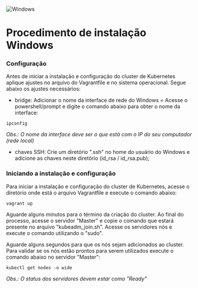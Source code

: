 ![Windows](https://upload.wikimedia.org/wikipedia/pt/e/e0/Windows_logo.png)
# Procedimento de instalação Windows
### Configuração

Antes de iniciar a instalação e configuração do cluster de Kubernetes aplique ajustes no arquivo do Vagrantfile e no sistema operacional. Segue abaixo os ajustes necessários:

- bridge: Adicionar o nome da interface de rede do Windows = Acesse o powershell/prompt e digite o comando abaixo para obter o nome da interface:

```
ipconfig
```
*Obs.: O nome da interface deve ser o que está com o IP do seu computador (rede local)*


- chaves SSH: Crie um diretório ".ssh" no home do usuário do Windows e adicione as chaves neste diretório (id_rsa / id_rsa.pub);


### Iniciando a instalação e configuração
Para iniciar a instalação e configuração do cluster de Kubernetes, acesse o diretório onde está o arquivo Vagrantfile e execute o comando abaixo:

```
vagrant up
```

Aguarde alguns minutos para o término da criação do cluster. Ao final do processo, acesse o servidor "Master" e copie o comando que estará presente no arquivo "kubeadm_join.sh". Acesse os servidores nós e execute o comando utilizando o "sudo".

Aguarde alguns segundos para que os nós sejam adicionados ao cluster. Para validar se os nós estão prontos para serem utilizados execute o comando abaixo no servidor "Master":

```
kubectl get nodes -o wide
```

*Obs.: O status dos servidores devem estar como "Ready"*
